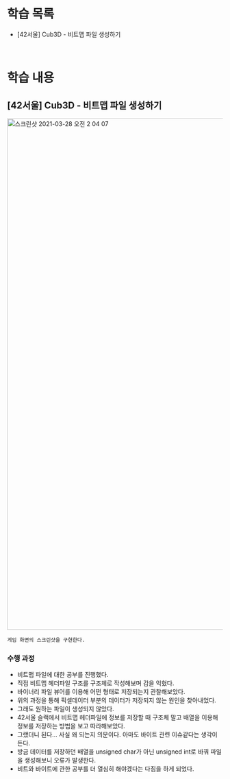 # 학습 목록

- [42서울] Cub3D - 비트맵 파일 생성하기

<br>

# 학습 내용

## [42서울] Cub3D - 비트맵 파일 생성하기

<img width="1194" alt="스크린샷 2021-03-28 오전 2 04 07" src="[https://user-images.githubusercontent.com/64737872/112728848-968d1380-8f6c-11eb-8e5f-7d5e03482102.png](https://user-images.githubusercontent.com/64737872/112728848-968d1380-8f6c-11eb-8e5f-7d5e03482102.png)">

    게임 화면의 스크린샷을 구현한다.

### 수행 과정

- 비트맵 파일에 대한 공부를 진행했다.
- 직접 비트맵 헤더파일 구조를 구조체로 작성해보며 감을 익혔다.
- 바이너리 파일 뷰어를 이용해 어떤 형태로 저장되는지 관찰해보았다.
- 위의 과정을 통해 픽셀데이터 부분의 데이터가 저장되지 않는 원인을 찾아내었다.
- 그래도 원하는 파일이 생성되지 않았다.
- 42서울 슬랙에서 비트맵 헤더파일에 정보를 저장할 때 구조체 말고 배열을 이용해 정보를 저장하는 방법을 보고 따라해보았다.
- 그랬더니 된다... 사실 왜 되는지 의문이다. 아마도 바이트 관련 이슈같다는 생각이 든다.
- 방금 데이터를 저장하던 배열을 unsigned char가 아닌 unsigned int로 바꿔 파일을 생성해보니 오류가 발생한다.
- 비트와 바이트에 관한 공부를 더 열심히 해야겠다는 다짐을 하게 되었다.

<br><br>
